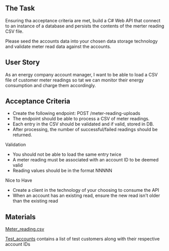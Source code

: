 ## The Task

Ensuring tha acceptance criteria are met, build a C# Web API that connect to an instance of a database and persists the contents of the merter reading CSV file.

Please seed the accounts data into your chosen data storage technology and validate meter read data against the accounts.

## User Story

As an energy company account manager, I want to be able to load a CSV file of customer meter readings so tat we can monitor their energy consumption and charge them accordingly.

## Acceptance Criteria

- Create the following endpoint: POST /meter-reading-uploads
- The endpoint should be able to process a CSV of meter readings.
- Each entry in the CSV should be validated and if valid, stored in DB.
- After processing, the number of successful/failed readings should be returned.

Validation

- You should not be able to load the same entry twice
- A meter reading must be associated with an account ID to be deemed valid
- Reading values should be in the format NNNNN

Nice to Have

- Create a client in the technology of your choosing to consume the API
- When an account has an existing read, ensure the new read isn't older than the existing read

## Materials

[Meter_reading.csv](csv/Meter_reading.csv)

[Test_accounts](csv/Test_accounts.csv) contains a list of test customers along with their respective account IDs
